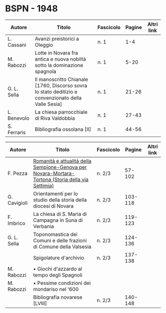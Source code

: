 # BSPN - 1948

| Autore      | Titolo                                                                                              | Fascicolo | Pagine | Altri link |
|-------------|-----------------------------------------------------------------------------------------------------|-----------|--------|------------|
| L. Cassani  | Avanzi preistorici a Oleggio                                                                        | n. 1      | 1-4    |            |
| M. Rabozzi  | Lotte in Novara fra antica e nuova nobiltà sotto la dominazione spagnola                            | n. 1      | 5-20   |            |
| G. L. Sella | Il manoscritto Chianale [1760, Discorso sovra lo stato deditizio e convenzionato della Valle Sesia] | n. 1      | 21-26  |            |
| L. Benevolo | La chiesa parrocchiale di Riva Valdobbia                                                            | n. 1      | 27-43  |            |
| S. Ferraris | Bibliografia ossolana [II]                                                                          | n. 1      | 44-56  |            |

| Autore       | Titolo                                                                                                                                                 | Fascicolo | Pagine  | Altri link |
|--------------|--------------------------------------------------------------------------------------------------------------------------------------------------------|-----------|---------|------------|
| F. Pezza     | [Romanità e attualità della Sempione-Genova per Novara-Mortara-Tortona (Storia della via Settimia)](https://en.calameo.com/read/0072607359d7feb8cecdf) | n. 2/3    | 57-102  |            |
| G. Cavigioli | Orientamenti per lo studio della storia della diocesi di Novara                                                                                        | n. 2/3    | 103-118 |            |
| F. Imbrico   | La chiesa di S. Maria di Campagna in Suna di Verbania                                                                                                  | n. 2/3    | 119-123 |            |
| G. L. Sella  | Toponomastica dei Comuni e delle frazioni di Comune della Valsesia                                                                                     | n. 2/3    | 124-136 |            |
|              | Spigolature d'archivio                                                                                                                                 | n. 2/3    | 137-138 |            |
| M. Rabozzi   | • Giochi d'azzardo al tempo degli Spagnoli                                                                                                             |           |         |            |
| M. Rabozzi   | • Pessime condizioni dei mondariso nel '600                                                                                                            |           |         |            |
|              | Bibliografia novarese [LVIII]                                                                                                                          | n. 2/3    | 140-148 |            |
